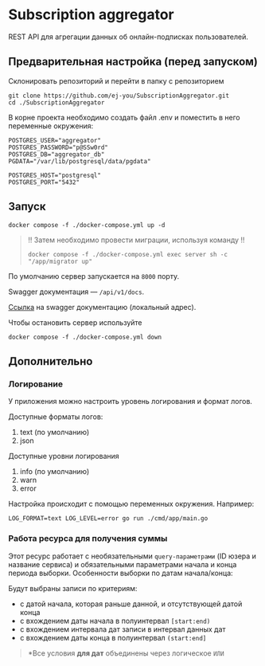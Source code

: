 # Subscription aggregator

REST API для агрегации данных об онлайн-подписках пользователей.

## Предварительная настройка (перед запуском)

Склонировать репозиторий и перейти в папку с репозиторием

```shell
git clone https://github.com/ej-you/SubscriptionAggregator.git
cd ./SubscriptionAggregator
```

В корне проекта необходимо создать файл .env и поместить в него переменные окружения:

```dotenv
POSTGRES_USER="aggregator"
POSTGRES_PASSWORD="p@SSw0rd"
POSTGRES_DB="aggregator_db"
PGDATA="/var/lib/postgresql/data/pgdata"

POSTGRES_HOST="postgresql"
POSTGRES_PORT="5432"
```

## Запуск

```shell
docker compose -f ./docker-compose.yml up -d
```

> !! Затем необходимо провести миграции, используя команду !!
>
> ```shell
> docker compose -f ./docker-compose.yml exec server sh -c "/app/migrator up"
> ```

По умолчанию сервер запускается на `8000` порту.

Swagger документация — `/api/v1/docs`.

[Ссылка](http://127.0.0.1:8000/api/v1/docs) на swagger документацию (локальный адрес).

Чтобы остановить сервер используйте

```shell
docker compose -f ./docker-compose.yml down
```

## Дополнительно

### Логирование

У приложения можно настроить уровень логирования и формат логов.

Доступные форматы логов:

1. text (по умолчанию)
2. json

Доступные уровни логирования

1. info (по умолчанию)
2. warn
3. error

Настройка происходит с помощью переменных окружения. Например:

```shell
LOG_FORMAT=text LOG_LEVEL=error go run ./cmd/app/main.go
```

### Работа ресурса для получения суммы

Этот ресурс работает с необязательными `query-параметрами` (ID юзера и название сервиса) и
обязательными параметрами начала и конца периода выборки.
Особенности выборки по датам начала/конца:

Будут выбраны записи по критериям:

- с датой начала, которая раньше данной, и отсутствующей датой конца
- с вхождением даты начала в полуинтервал `[start:end)`
- с вхождением интервала дат записи в интервал данных дат
- с вхождением даты конца в полуинтервал `(start:end]`

> *Все условия __для дат__ объединены через логическое `ИЛИ`
